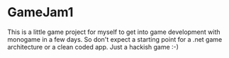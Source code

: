 # GameJam1
This is a little game project for myself to get into game development with monogame in a few days.
So don't expect a starting point for a .net game architecture or a clean coded app. Just a hackish game :-)

